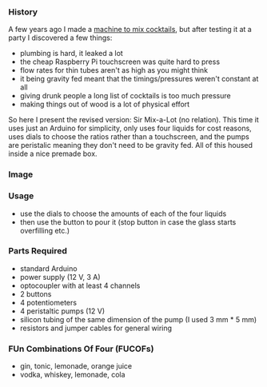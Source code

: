 ### History

A few years ago I made a [machine to mix cocktails](https://github.com/Lumorti/drink-182), but after testing it at a party I discovered a few things:

 - plumbing is hard, it leaked a lot
 - the cheap Raspberry Pi touchscreen was quite hard to press
 - flow rates for thin tubes aren't as high as you might think
 - it being gravity fed meant that the timings/pressures weren't constant at all
 - giving drunk people a long list of cocktails is too much pressure
 - making things out of wood is a lot of physical effort

So here I present the revised version: Sir Mix-a-Lot (no relation). This time it uses just an Arduino for simplicity, only uses four liquids for cost reasons, uses dials to choose the ratios rather than a touchscreen, and the pumps are peristalic meaning they don't need to be gravity fed. All of this housed inside a nice premade box.

### Image

### Usage

- use the dials to choose the amounts of each of the four liquids
- then use the button to pour it (stop button in case the glass starts overfilling etc.)

### Parts Required

- standard Arduino
- power supply (12 V, 3 A)
- optocoupler with at least 4 channels
- 2 buttons
- 4 potentiometers
- 4 peristaltic pumps (12 V)
- silicon tubing of the same dimension of the pump (I used 3 mm * 5 mm)
- resistors and jumper cables for general wiring

### FUn Combinations Of Four (FUCOFs)

- gin, tonic, lemonade, orange juice
- vodka, whiskey, lemonade, cola
